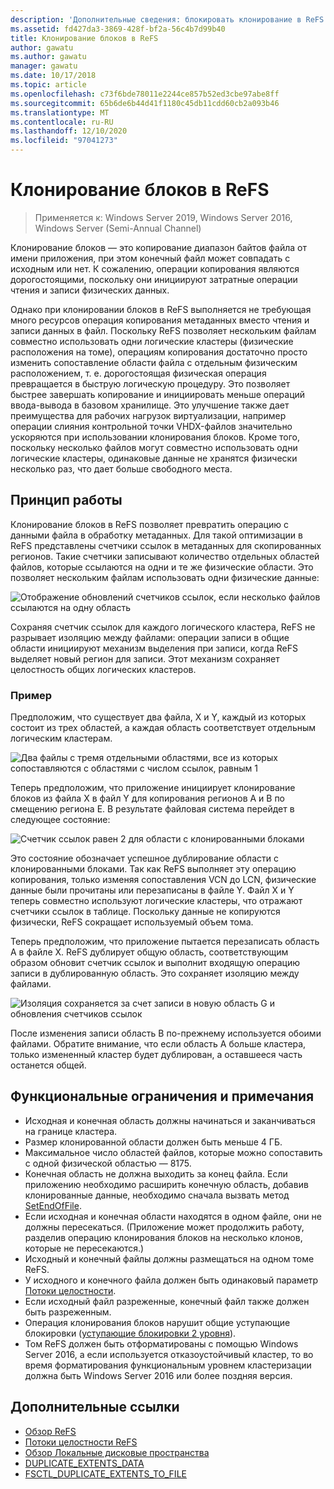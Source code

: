 ```yaml
---
description: 'Дополнительные сведения: блокировать клонирование в ReFS'
ms.assetid: fd427da3-3869-428f-bf2a-56c4b7d99b40
title: Клонирование блоков в ReFS
author: gawatu
ms.author: gawatu
manager: gawatu
ms.date: 10/17/2018
ms.topic: article
ms.openlocfilehash: c73f6bde78011e2244ce857b52ed3cbe97abe8ff
ms.sourcegitcommit: 65b6de6b44d41f1180c45db11cdd60cb2a093b46
ms.translationtype: MT
ms.contentlocale: ru-RU
ms.lasthandoff: 12/10/2020
ms.locfileid: "97041273"
---
```

# <a name="block-cloning-on-refs"></a>Клонирование блоков в ReFS

>Применяется к: Windows Server 2019, Windows Server 2016, Windows Server (Semi-Annual Channel)

Клонирование блоков — это копирование диапазон байтов файла от имени приложения, при этом конечный файл может совпадать с исходным или нет. К сожалению, операции копирования являются дорогостоящими, поскольку они инициируют затратные операции чтения и записи физических данных.

Однако при клонировании блоков в ReFS выполняется не требующая много ресурсов операция копирования метаданных вместо чтения и записи данных в файл. Поскольку ReFS позволяет нескольким файлам совместно использовать одни логические кластеры (физические расположения на томе), операциям копирования достаточно просто изменить сопоставление области файла с отдельным физическим расположением, т. е. дорогостоящая физическая операция превращается в быструю логическую процедуру. Это позволяет быстрее завершать копирование и инициировать меньше операций ввода-вывода в базовом хранилище. Это улучшение также дает преимущества для рабочих нагрузок виртуализации, например операции слияния контрольной точки VHDX-файлов значительно ускоряются при использовании клонирования блоков. Кроме того, поскольку несколько файлов могут совместно использовать одни логические кластеры, одинаковые данные не хранятся физически несколько раз, что дает больше свободного места.

## <a name="how-it-works"></a>Принцип работы

Клонирование блоков в ReFS позволяет превратить операцию с данными файла в обработку метаданных. Для такой оптимизации в ReFS представлены счетчики ссылок в метаданных для скопированных регионов. Такие счетчики записывают количество отдельных областей файлов, которые ссылаются на одни и те же физические области. Это позволяет нескольким файлам использовать одни физические данные:

![Отображение обновлений счетчиков ссылок, если несколько файлов ссылаются на одну область](media/ref-count-example.gif)

Сохраняя счетчик ссылок для каждого логического кластера, ReFS не разрывает изоляцию между файлами: операции записи в общие области инициируют механизм выделения при записи, когда ReFS выделяет новый регион для записи. Этот механизм сохраняет целостность общих логических кластеров.

### <a name="example"></a>Пример
Предположим, что существует два файла, X и Y, каждый из которых состоит из трех областей, а каждая область соответствует отдельным логическим кластерам.

![Два файлы с тремя отдельными областями, все из которых сопоставляются с областями с числом ссылок, равным 1](media/block-clone-1.png)

Теперь предположим, что приложение инициирует клонирование блоков из файла X в файл Y для копирования регионов A и B по смещению региона E. В результате файловая система перейдет в следующее состояние:

![Счетчик ссылок равен 2 для области с клонированными блоками](media/block-clone-2.png)

Это состояние обозначает успешное дублирование области с клонированными блоками. Так как ReFS выполняет эту операцию копирования, только изменяя сопоставления VCN до LCN, физические данные были прочитаны или перезаписаны в файле Y. Файл X и Y теперь совместно используют логические кластеры, что отражают счетчики ссылок в таблице. Поскольку данные не копируются физически, ReFS сокращает используемый объем тома.

Теперь предположим, что приложение пытается перезаписать область A в файле X. ReFS дублирует общую область, соответствующим образом обновит счетчик ссылок и выполнит входящую операцию записи в дублированную область. Это сохраняет изоляцию между файлами.

![Изоляция сохраняется за счет записи в новую область G и обновления счетчиков ссылок](media/block-clone-3.png)

После изменения записи область B по-прежнему используется обоими файлами. Обратите внимание, что если область A больше кластера, только измененный кластер будет дублирован, а оставшееся часть останется общей.


## <a name="functionality-restrictions-and-remarks"></a>Функциональные ограничения и примечания
- Исходная и конечная область должны начинаться и заканчиваться на границе кластера.
- Размер клонированной области должен быть меньше 4 ГБ.
- Максимальное число областей файлов, которые можно сопоставить с одной физической областью — 8175.
- Конечная область не должна выходить за конец файла. Если приложению необходимо расширить конечную область, добавив клонированные данные, необходимо сначала вызвать метод [SetEndOfFile](/windows/win32/api/fileapi/nf-fileapi-setendoffile).
- Если исходная и конечная области находятся в одном файле, они не должны пересекаться. (Приложение может продолжить работу, разделив операцию клонирования блоков на несколько клонов, которые не пересекаются.)
- Исходный и конечный файлы должны размещаться на одном томе ReFS.
- У исходного и конечного файла должен быть одинаковый параметр [Потоки целостности](/windows/win32/fileio/file-attribute-constants).
- Если исходный файл разреженные, конечный файл также должен быть разреженным.
- Операция клонирования блоков нарушит общие уступающие блокировки ([уступающие блокировки 2 уровня](/windows/win32/fileio/types-of-opportunistic-locks)).
- Том ReFS должен быть отформатированы с помощью Windows Server 2016, а если используется отказоустойчивый кластер, то во время форматирования функциональным уровнем кластеризации должна быть Windows Server 2016 или более поздняя версия.

## <a name="additional-references"></a>Дополнительные ссылки

-   [Обзор ReFS](refs-overview.md)
-   [Потоки целостности ReFS](integrity-streams.md)
-   [Обзор Локальные дисковые пространства](../storage-spaces/storage-spaces-direct-overview.md)
-   [DUPLICATE_EXTENTS_DATA](/windows/win32/api/winioctl/ns-winioctl-duplicate_extents_data)
-   [FSCTL_DUPLICATE_EXTENTS_TO_FILE](/windows/win32/api/winioctl/ni-winioctl-fsctl_duplicate_extents_to_file)
